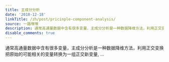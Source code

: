 ```yaml
---
title: 主成分分析
date: '2018-12-18'
linkTitle: /zh/post/pricinple-component-analysis/
source: 一路嘿嘿
description: 通常高通量数据中含有很多变量，主成分分析是一种数据降维方法，利用正交变换把原始的可能相关的变量转换为一组正交新变量, ...
disable_comments: true
---
```

通常高通量数据中含有很多变量，主成分分析是一种数据降维方法，利用正交变换把原始的可能相关的变量转换为一组正交新变量, ...